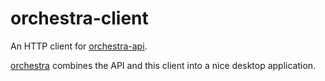 # orchestra-client

An HTTP client for [orchestra-api](https://github.com/swissmanu/orchestra-api).

[orchestra](https://github.com/swissmanu/orchestra-client) combines the API and this client into a nice desktop application.

